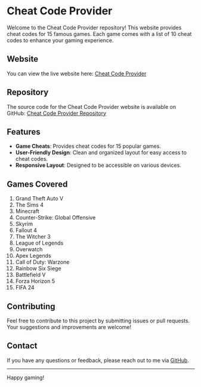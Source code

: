 # Cheat Code Provider

Welcome to the Cheat Code Provider repository! This website provides cheat codes for 15 famous games. Each game comes with a list of 10 cheat codes to enhance your gaming experience.

## Website

You can view the live website here: [Cheat Code Provider](https://gulshankumar452007.github.io/cheat-code-provider/)

## Repository

The source code for the Cheat Code Provider website is available on GitHub: [Cheat Code Provider Repository](https://github.com/Gulshankumar452007/cheat-code-provider-)

## Features

- **Game Cheats**: Provides cheat codes for 15 popular games.
- **User-Friendly Design**: Clean and organized layout for easy access to cheat codes.
- **Responsive Layout**: Designed to be accessible on various devices.

## Games Covered

1. Grand Theft Auto V
2. The Sims 4
3. Minecraft
4. Counter-Strike: Global Offensive
5. Skyrim
6. Fallout 4
7. The Witcher 3
8. League of Legends
9. Overwatch
10. Apex Legends
11. Call of Duty: Warzone
12. Rainbow Six Siege
13. Battlefield V
14. Forza Horizon 5
15. FIFA 24

## Contributing

Feel free to contribute to this project by submitting issues or pull requests. Your suggestions and improvements are welcome!


## Contact

If you have any questions or feedback, please reach out to me via [GitHub](https://github.com/Gulshankumar452007).

---

Happy gaming!
